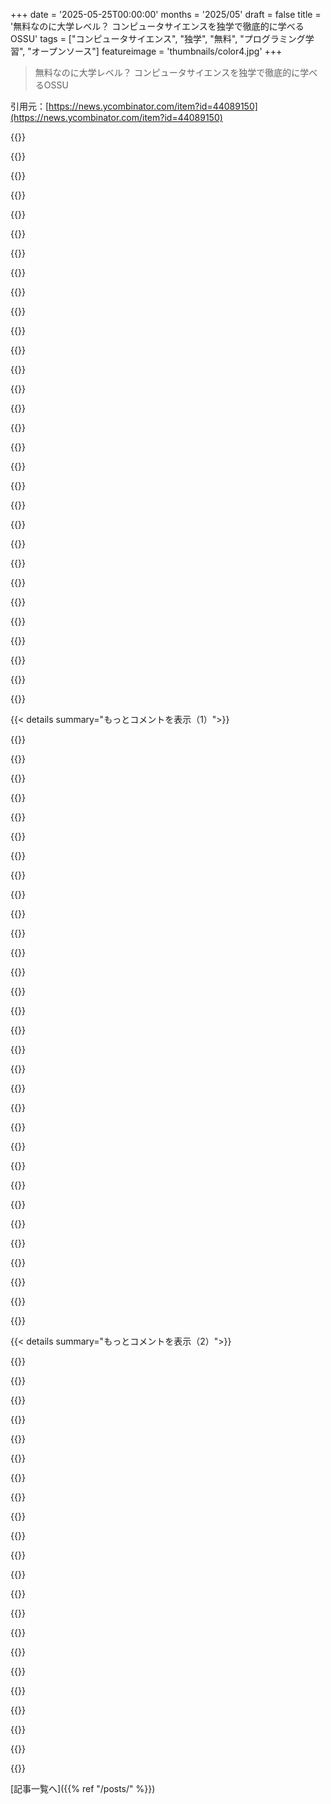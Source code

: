 +++
date = '2025-05-25T00:00:00'
months = '2025/05'
draft = false
title = '無料なのに大学レベル？ コンピュータサイエンスを独学で徹底的に学べるOSSU'
tags = ["コンピュータサイエンス", "独学", "無料", "プログラミング学習", "オープンソース"]
featureimage = 'thumbnails/color4.jpg'
+++

> 無料なのに大学レベル？ コンピュータサイエンスを独学で徹底的に学べるOSSU

引用元：[https://news.ycombinator.com/item?id=44089150](https://news.ycombinator.com/item?id=44089150)




{{<matomeQuote body="37歳で転職、Pythonを勉強したけど基礎が足りないと感じた。OSSUを見つけてCSの知識ゼロと痛感、数学からやり直し。英語は独学でGPTに推敲頼んだ。今は就職よりアカデミックな教育が目標。OSSUは無料なだけでなく、質・構成が素晴らしく国内より断然上。将来的にはOSSに貢献したい。教育はみんなに開かれるべき。" userName="sulikns" createdAt="2025/05/26 04:42:51" color="#ff5c5c">}}




{{<matomeQuote body="「たぶん最高の大学はUSにある」って言うけどさ、<br>学部レベルならあんまり関係ないと思うなー。最先端からはかなり離れてるし、先進国のまともな大学なら、スタンフォードとかMITみたいなUSのトップ校とほぼ同じレベルの学士レベルCS教育が受けられるんじゃない？（それにほとんどのUS人はそんなエリート校には行かないしね）<br>大学院とか研究レベルならもちろん話は別だけどさ。ああいうエリート校は研究がすごいんであって、教育がすごいわけじゃないみたいだし。大事なのは、基礎レベルの高等教育が十分良いかってことかな（西ヨーロッパだとそうみたいだけど、多くの発展途上国ではそうじゃないかもね）。" userName="ido" createdAt="2025/05/26 13:25:55" color="">}}




{{<matomeQuote body="最先端じゃなく、基礎を理解したちゃんとした開発者になりたいだけ。高い学費は無理だけど、OSSUは唯一アクセスできてサポートしてくれる環境。コミュニティと教材のおかげで進歩中。「大学に大差ない」は間違い。多くの”まともな”大学はカリキュラムが古く理論偏重、講師経験不足、不正もある。大事なのは、どこでなく何をどう学ぶか。OSSUでちゃんとやれば、MITじゃなくても優秀になれると思う。" userName="sulikns" createdAt="2025/05/26 16:07:54" color="#ff33a1">}}




{{<matomeQuote body="すごく刺激になったよ、ありがとう。使ったことはないけど、Khan Academyは良いって聞いたことがあるな…子供やティーン向けだけど、足りないかもしれないコアな原則はカバーできると思うよ。見てみて。<br>https://www.khanacademy.org/computing" userName="JFingleton" createdAt="2025/05/26 09:19:12" color="">}}




{{<matomeQuote body="うん、俺もKhan Academyで勉強したし、子供たちもKhanで学んでるよ。でも残念ながら、コアな原則を深くは掘り下げてないんだ。代数とか幾何学、三角法なんかは、Professor LeonardとかOpenStax、あとOSSUの前提条件リストにあるThe College Preparatory Schoolの方が良いリソースだよ。" userName="sulikns" createdAt="2025/05/26 10:58:17" color="">}}




{{<matomeQuote body="CourseraとかUdacityは昔からあるよね。それに、想像できるあらゆる主題に関するYouTube講義コースも数え切れないほどあるし。" userName="kadushka" createdAt="2025/05/26 16:38:38" color="">}}




{{<matomeQuote body="YouTubeにも同じコースがあるし、本とかもね。全部無料だし完璧に構成されてるよ。" userName="sulikns" createdAt="2025/05/26 18:04:23" color="">}}




{{<matomeQuote body="経験あるエンジニアならOSSUで学ぶ人に貢献できるよ。サイドプロジェクトのペアプロ、コース質問対応、週次ミーティング参加とか。Discordサーバーで@waciumaか@tutorに声かけて！俺はリーダーの一人。コミュニティとかプロジェクトは大事。OSSUはコース作った人たちだけでなく、ボランティアのエンジニアにも支えられてる。ぜひ参加してほしいな。" userName="waciuma" createdAt="2025/05/25 21:11:42" color="#785bff">}}




{{<matomeQuote body="2025年になってもオープンなリアルタイムチャットサービスがないって、なんか悲しいな。<br>IRCは広まるにはイマイチすぎたし…その後にできたやつも”ネットワーク効果”に達せてないんだ。<br>選択肢が多すぎたり、中途半端なプロジェクトばっかりで、チャンス逃しまくり。" userName="JFingleton" createdAt="2025/05/26 09:26:46" color="#ff33a1">}}




{{<matomeQuote body="Zulipは結構いい感じだよ、rust-lang.zulipchat.comとかいい例だし。<br>ゲストにも完全にオープンだし、オープンソースで自分でホストもできる。" userName="dijit" createdAt="2025/05/26 12:51:52" color="#ff5733">}}




{{<matomeQuote body="でも、ここでネットワーク効果って関係ある？って感じじゃない？Matrixがあるじゃん、この取り組みにはぴったりだと思うけど。<br>手伝う気があるくらいコミットしてるのに、Matrix（ウェブブラウザかElementクライアント入れるか）使うのがしんどいってんなら、その最初のコミットメントを疑うわ。<br>追伸：Matrixとは全く関係ないよ。" userName="saghul" createdAt="2025/05/26 11:16:28" color="#ff33a1">}}




{{<matomeQuote body="Matrixは好きなんだけど、残念ながら安定性にmajor issuesがあるんだよね。GrapheneOSプロジェクトとか、Matrixのコミュニティが2回 nuked された後、ほとんどのチャットをDiscordに移したんだ。今もMatrixコミュニティはあるけど、Discordにブリッジされてて、ユーザーはDiscord側が多いね。個人的にはRevoltがDiscordのFOSS代替として優れてると思うよ：https://revolt.chat/。まだ若いプロジェクトだけど、DiscrodのUXをあからさまに真似してる（名前まで）。プロジェクトのメンテナーが運用してるヨーロッパのインフラをデフォルトで使うけど、セルフホストもできる。" userName="Sanzig" createdAt="2025/05/26 14:34:18" color="#785bff">}}




{{<matomeQuote body="みんな、XMPP忘れてない？どうなの？クライアント山ほどあるし、E2EEしたいならOMEMO対応のも多いよ。比べてみると、Matrixはマジでダメダメ。" userName="dokyun" createdAt="2025/05/26 17:44:07" color="#45d325">}}




{{<matomeQuote body="IRCはもう30年近く使ってるよ。結構簡単にコミュニケーション取れてるし。" userName="trbleclef" createdAt="2025/05/26 14:22:43" color="">}}




{{<matomeQuote body="オープンなプロトコルとかIRCとか大好きなんだけど、でも今の現実としてはDiscordに人がいるんだよね。<br>SlackがIRCブリッジを壊したときは嫌だったけど、結局Slackの方が多くの人には良かったんだ。" userName="CalRobert" createdAt="2025/05/26 07:55:27" color="">}}




{{<matomeQuote body="私もそう思ったんだ、でもDiscord使ったことないんだよね…何が問題なの？" userName="chairmansteve" createdAt="2025/05/26 17:47:47" color="">}}




{{<matomeQuote body="個人的には、完全なproprietary spywareであることに加えて、Discordが作り出そうとしてる文化にも問題があると思ってるんだ。<br>IRCとかXMPPみたいな普通のテキストチャットは、話したりファイル共有したりって感じで、それでいいんだよ。<br>Discordは、全てがパブロフの犬みたいに注意を引こうとするゲームになってて、話してる内容は二の次。むしろ、リアクションとかmemeで自分に注目を集めようとする感じ。<br>”role”とかでみんなをカースト制度みたいに分けようとするのも助長してる。周りにいたことあるならわかると思うけど、Discordがpredatorとかsex pervertの定番プラットフォームだって、みんな皮肉交じりにすぐ受け入れてるよね。<br>最近のネットの子供たちの問題の多くは、こういうチャットの仕方に関係してると思うんだ。IRCにいる時は、”post into the void”できる場所がある。言ったことは結局消えていくし、たとえ誰かとFlamingしてた次の日には友達に戻ったりもできる。別にそんなに重要じゃないからね。" userName="dokyun" createdAt="2025/05/26 18:12:46" color="#45d325">}}




{{<matomeQuote body="あれは本来、ユーザーに優しくないように作られたチャットプログラムだよ。それにspywareだし。<br>Discordがsex pervertとかpedophileだらけなのは、IRC channelの代替として最悪だって事実の後付けの理由にすぎない。<br>IRCが怖いなら、Matrixを使うのは全然問題ないはず。でもDiscordだけは絶対にやめておいた方がいいよ。" userName="robobro" createdAt="2025/05/26 18:19:38" color="#ff5733">}}




{{<matomeQuote body="Discordって、学習者が気軽に質問したり入ったりするのに、すごく利用しやすくて便利だよね。" userName="hackable_sand" createdAt="2025/05/26 05:59:54" color="">}}




{{<matomeQuote body="たしかに、Facebookがイベントの整理に便利なのと似てるかもね。<br>でもさ、名前に”open source”って入ってるカリキュラムが、すごい非オープンって言われてる物を使うのって、ちょっと皮肉に感じるかな。EFFが次の集まりをFacebookイベントでやるみたいな感じ？親が信じられないって思うのもわかるよ。" userName="dijit" createdAt="2025/05/26 06:35:01" color="">}}




{{<matomeQuote body="Facebook持ってないって決めつけてない？EFFは結構活発なFacebookページ持ってるよ。人は”君がいてほしい場所”じゃなくて”人がいる場所”で出会うんだよ。" userName="therealpygon" createdAt="2025/05/26 13:45:39" color="">}}




{{<matomeQuote body="ブランドイメージとは違うと思うけど、君の言ってることは確認できないんだよね、Facebookはwalled gardenだからさ。" userName="dijit" createdAt="2025/05/26 14:25:16" color="">}}




{{<matomeQuote body="わかるわかる、”Like the EFF organising their next meet in a facebook event.”って例えはすごく的確だね。でも考えてみれば、もしDiscordがなかったら、 thriving community（もし今あるならだけど）は生まれなかったかもしれないしね。" userName="johnisgood" createdAt="2025/05/26 07:23:39" color="">}}




{{<matomeQuote body="俺は学生が自分で学べるように助けるcomp sci education programをやってるんだけど、たまにOSSUカリキュラムを参考にすることもあるよ。自習ルートにはメリットがたくさんあるけど、注意すべき点もあるんだ。特に”signaling”とネットワーキングはもっと頑張らなきゃいけないし、大学との繋がりには確実に社会的なメリットがある。学位がないと”marked”されるから、それを乗り越える必要があるね。失敗やミスを、正当かどうかに関わらず”学位がないせい”にされることもあるし、非学位の候補者を雇う政治的リスクを冒せない採用担当者もいる。乗り越えられない壁じゃないけど、初日から取り組まなきゃいけないことだよ。自習を選んだ場合のメリットは、学ぶのが速くて、ハムスターみたいにぐるぐる回って単位取るみたいな時間の無駄がないことだね。学ぶこと全部が文脈の中で意味があって関連性がある。基礎が足りないって気づいたら、戻ってその概念やトピックを学べばいいだけ。これは違う学び方で、imo、技術職には避けられない道だと思う。でも誰にでも向いてるわけじゃないし、合う学生とそうじゃない学生がいるね。悲しいのは、多くの学生が大学に行くお金がないから、self-taughtルートを余儀なくされてるってこと。そして、トレードオフを知らないと、本当に苦労する可能性があるね。" userName="fzwang" createdAt="2025/05/25 18:33:02" color="#ff5733">}}




{{<matomeQuote body="何人かの自習してる人たちをフォローしたり、part-timeでメンターしたりしてきたけど、気をつけてないと間違った道に進んじゃう落とし穴や罠がたくさんあるんだ。予期してなかったけど、今考えると当たり前なこと：Reddit読んだりTwitchで開発者が業界についてrantingしてるのを見たりして、”実際のスキルなんて今はどうでもいいんだ”って思い込みやすいんだよね。勉強したり練習したりするのはバカげてる、本当に必要なのは面接スキルを最適化することだ、って誘惑に駆られちゃう。だから、全部放り出してLeetCodeをやり始めて、GitHubにはunfinishedな”side projects”を置いて、README.mdにはちゃんとしたことを全部書いて（誰もコードを見ないことを祈って）、よくある行動質問へのS.T.A.R.形式の回答を暗記する。この戦略、数年前までは結構うまくいってたんだけど、ゲームが変わったし、ほとんどの会社はそれ以外のことがあまりできない”プロの面接官”を見抜くのが上手くなったね。これは自習してる人だけじゃなくて、大学でもカンニングのepidemicがあって、”ただの紙切れだ”って思ってる学生や、”真面目に科目内容を学ぶなんてバカげてる”って思ってる学生の間でも同じようなことが起きてるって言っとかないとね。これも卒業して、彼らが予想してたほど簡単にはbluffできない今のスタイルの面接に直面したときに、痛い目を見ることになるんだ。" userName="Aurornis" createdAt="2025/05/25 18:58:03" color="#ff5733">}}




{{<matomeQuote body="これも俺がdealingしなきゃいけなかったことだね。特に若い学生たちの情報源がいかに限られてるかにも驚いたよ。役に立ったことの一つは、実際にエンジニアに直接会わせること（Take Your Kid to Work Dayみたいに）かな。これで少し地に足がつくと思う。でもこの”箱チェック”な影響は、K-12カリキュラムも含めてあらゆるところにあるんだ。ある意味、彼らの視点もわかるよ。ほとんどの学校や先生は”箱チェック”のメンタリティで、学生は”教育者”たちが求めてるのがmetricsだって直感的に理解してるんだと思う。彼らは実際のスキルなんて気にしてない。でも君の言う通り、世の中の他の場所はactual competencyを評価してるし、それは学生が長期的に目指すべきものだね。" userName="fzwang" createdAt="2025/05/25 19:14:56" color="#45d325">}}




{{<matomeQuote body="”unfinished “side projects” on their GitHub that have all the right things in the README.md (just hope nobody actually looks at the code) and memorizing S.T.A.R. format responses for the common behavioral interview questions.”<br>これ、特定のbootcamps出身の卒業生のresumeをレビューしたときの俺の経験を完璧に言い表してるわ。<br>そのプログラムは彼らの手を引いてたのが明らかで、全ての学生が似たようなセットアップだった：cookie cutterな3ヶ月のCRUD white labeled webappをwork experienceだと主張してる。チームの全員が”co-founder”。どうやら4人全員が”managed a remote team of 4 developers”。コードを掘り下げてみると、実際のユーザー向けじゃないおもちゃプロジェクト。彼らの”webapp”の大部分は、”the problem”, ”the solutions”, ”What is a build a process”みたいなセクションがある”case study”ページなんだよね。どうもこれらのセクションは宿題として割り当てられたみたいだ。Resumeには、AWS UIで何をclickしたかが書いてある。実際、グループ全体がHackerNewsの”who is hiring”スレッドに全く同じtemplateで投稿するように指示されたみたい。bootcampsで起こってるhandholdingの程度はこんな感じだ。" userName="alephnan" createdAt="2025/05/26 02:35:45" color="#45d325">}}




{{<matomeQuote body="autodidactとしてのいくつかの課題：<br>− 理論的／基礎的な知識がないと思い込まれることがある。<br>− ガイダンス／メンターシップを得るのがもっと難しい。<br>− 仕事しながら空き時間で学んでることが多いから、質の高い時間を作るのが難しい。<br>− 自分がどのレベルにいるのか把握するのが難しい。<br>− 外部からのvalidationを得るのがすごく難しい。でも仕事探しには必要。<br>− 大学の学生は気にしなくていいようなdecisionsを inevitableにたくさんしなきゃいけない。これは疲れる。<br>− 誰かが見てたり、学習の成果を見せることを強制したりしないから、もっとdisciplineが必要。<br>一方で、これらの課題を乗り越えることは beneficialで、特に学習／勉強を止めないならね。時々中断することはあるけど、また拾い直すんだ、だって学ぶことalways moreがあるから。<br>一つ、 obviousじゃないかもしれない大きな advantage： ただ興味があるからnicheなsubjectsを学ぶんだよね。自分の文脈でusefulに見えることだけを学んでるんじゃない。実際、often the other way around： 自分がcuriousなことを学んで、たぶん一年後とかに、その知識のおかげで問題を解決できるsituationに出会うんだ。Curiosityって面白いmechanismだよね。分析的なアプローチよりも、学習をdriveするguideとしてoften betterなんだ。" userName="dgb23" createdAt="2025/05/26 08:34:34" color="#38d3d3">}}




{{<matomeQuote body="同意。自分で学ぶのは最初大変だけど、良いアドバイザーがいればラクになる。好奇心で学ぶ学生は驚くほど深くやるよね。若い人の能力を結構見くびってるかも。学生が学ぶことを当たり前だと捉えて、苦痛じゃなくなるのを見るのは教育者としてすごく嬉しいよ。" userName="fzwang" createdAt="2025/05/26 12:20:54" color="#45d325">}}




{{<matomeQuote body="高校出たあとCSのチャンス逃して、ITの学位は取ったけどCS諦めきれなかった。数年前CS学び直す必要が出て、大学とか色々考えたけどOSSUにしたんだ。時間かかってるけど（人生色々あるし）、カリキュラムはすごく良いし、キャリアにも自分の幸せにもプラスになってるよ。ブログも書いてる。OSSUを選んだ理由書いた最初の記事だよ。<br>https://dustinbriles.com/ossu-blog-1/" userName="elpatokamo" createdAt="2025/05/25 23:25:18" color="#38d3d3">}}




{{< details summary="もっとコメントを表示（1）">}}

{{<matomeQuote body="CSの勉強どうしようか探してた時、これ（Teach Yourself CS）見たよ。OSSUにしたのはコミュニティがあるから。質問なんだけど、コミュニティ考えたとしてもTeach Yourself CSのがOSSUより良いって思う理由は何？ぶっちゃけ、俺はOSSUのコホートの”ソーシャルオーガナイザー”で、たまにOSSUのことブログに書いてるんだ。" userName="elpatokamo" createdAt="2025/05/25 23:39:33" color="">}}




{{<matomeQuote body="コミュニティも欲しいなら https://csprimer.com/courses/ も良いと思うよ。csprimerのOz Novaって、teachyourselfcsの作者の一人だった気がする。" userName="zuzuleinen" createdAt="2025/05/26 11:49:03" color="">}}




{{<matomeQuote body="これ（CSPrimer）も気になって見てるよ。月75ドルはまあまあだよね。CSPrimerやってる人から個人的な話もっと聞きたいな。入ってないから思うデメリットはさ：<br>・まだ完成してない部分がある<br>・コミュニティって実際どれくらい活発なの？入らないと分からないし<br>・Ozにどれくらい聞けるの？（これも分かんない）<br>・メンターシップはどれくらいある？（これもね）" userName="elpatokamo" createdAt="2025/05/26 12:31:35" color="#45d325">}}




{{<matomeQuote body="彼（Oz）は結構アクティブで、定期的にQ＆Aやってるよ。" userName="theusus" createdAt="2025/05/27 01:19:31" color="">}}




{{<matomeQuote body="あれ（Teach Yourself CS?）は教科書とビデオのリストだよ。役に立つ人もいるかもだけど（そうじゃない場合もいくつかある）、コンピュータサイエンスのカリキュラムじゃないね。" userName="justin66" createdAt="2025/05/26 15:26:47" color="">}}




{{<matomeQuote body="このガイド（Teach Yourself CS?）2020年から更新されてないみたいだけど、更新必要なのかな？今後更新される？" userName="paradoxyl" createdAt="2025/05/26 05:52:02" color="">}}




{{<matomeQuote body="自己学習でもいけるのは確かだけど、いい会社とか最高の仕事、高給な職には絶対つけないよ。学校の価値は知識だけじゃなくて、人脈やOBネットワークにあるから。自己学習だと、そういう”クラブ”に入れないんだよね。冷たい現実だよ。自己学習で学位がないとどうなるかって？ 他の人が欲しがらない仕事ばっかり。怪しいとこ、詐欺、資金力ない会社、ヤバい状態のとこを転々とする羽目になる。まともな仕事は超レアで、長くは続かないだろう。給料は確実に低いし、利用されやすい。オファーを複数もらうのも難しいから、市場での立場が弱くなる。どんどん経済的に差がつくだろうね。たとえ優秀でも、新しい仕事を見つけるのは難しいから、人の倍は努力が必要。自分自身も、周りの学位持ちにも常に疑われる。一つミスしたら、その影響は格段に大きい。何もしないよりはマシだけど、もし学校に行ける機会があるなら、絶対そっちを選んだ方がいいよ。" userName="iamleppert" createdAt="2025/05/25 17:57:34" color="#38d3d3">}}




{{<matomeQuote body="個人的な経験にケチをつけるつもりはないけど、俺は100％自己学習で、”bougie megacorps”、ユニコーン、成熟度も様々なスタートアップで働いてきたよ。教育がないからって門戸が閉ざされたり、人に疑われたりしたことは一度もないな。Google、Citadelの面接受けたし、Metaからはオファーももらった。機会を真っ向から否定された感覚はない。現金だけで年20万ドル以上稼いでるし、経済的にも影響ない。スタートが早かったのかもしれないけど、若い人に自己学習はやめとけって言うのは違うと思うな。" userName="electrolusty" createdAt="2025/05/25 18:21:39" color="#785bff">}}




{{<matomeQuote body="ソフト開発として数年働いた後に、学校に戻ってCSの学位取ったんだ。体系化されたカリキュラムを3年間勉強したら、興味あることだけを色々かじってた時より、遥かにいい開発者になれたよ。自己学習でも可能だけど、ほとんどの人はそこまで到達できないだろうね。自己学習で優秀な人もいたけど、学校で4年学んでたらもっと良くなってただろうなと思うよ。" userName="sarchertech" createdAt="2025/05/25 22:40:13" color="">}}




{{<matomeQuote body="＞ 4年間のちゃんとしたCSプログラム<br>その半分は一般教養、さらに4分の1は数学の必須科目みたいなもん。「intro to python」みたいなのがCS部分を占める。俺的には時間のほとんどが無駄だね。" userName="tayo42" createdAt="2025/05/26 04:03:57" color="">}}




{{<matomeQuote body="どんな学校のこと考えてる？ CS学位に「intro to Python」だけが含まれてた人なんて会ったことないけどな。大学のCSは入門だけでなく応用も理論もハードウェアも幅広く学ぶ。数学や一般教養も超重要で人生でも役立つ。学位ありとなしの平均年収知ってる？ 米連邦準備制度によると、学位持ちはなしの人の2倍稼いでるんだ。公平じゃないけど、いい仕事はほとんど学位持ちに回されてる、これが現実だよ。" userName="dahart" createdAt="2025/05/26 19:50:51" color="#ff5c5c">}}




{{<matomeQuote body="似たような状況の友達を知ってるよ。結局、技術的にも社交的にも天賦の才があれば、相当遠くまで行ける。でも俺たちみたいな普通の人間で、一つかそれ以上の分野が足りてないなら、学校に行ったりするのが自分の“あまり得意じゃない”スキルを補強する一つの方法になりうる。絶対に必要なわけじゃないし、人それぞれだけどね。" userName="harrall" createdAt="2025/05/25 18:55:15" color="">}}




{{<matomeQuote body="https://catalog.mit.edu/degree-charts/computer-science-engin...<br>MITにもintro to programming with pythonはあるし、学位は職を制限するためのチェックマーク。技術的には物理も微積分も不要だったし、ネットワークは独学で深めた。大学で学んだコンパイラやOSもオンラインで学べる。人文科学が思考を形作るって意見にも反対。学校の学びは使わないと忘れるよ。学位を神格化しないでほしいな。" userName="tayo42" createdAt="2025/05/27 01:39:44" color="#ff33a1">}}




{{<matomeQuote body="https://www.entrepreneur.com/business-news/college-majors-wi...<br>ニューヨーク連邦準備銀行のデータによると、哲学の失業率3.2%はコンピュータサイエンスの6.1%より低い。でもコンピュータサイエンスの方が給与は高いらしいよ。" userName="coderatlarge" createdAt="2025/05/25 19:35:37" color="">}}




{{<matomeQuote body="＞ 独学だと大きいコミュニティに入れない、これが冷たい現実だって？ これって陰謀論みたいだね。実際はそんなことほとんどないし、学校で見つけるネットワークって、たいていめっちゃ弱いよ。そうじゃなかったら、求人サイトなんていらないもんね。" userName="Eikon" createdAt="2025/05/25 18:02:05" color="">}}




{{<matomeQuote body="American Express、Capital One、Canonicalとか、いくつか名前を挙げとくよ。UnicornとかFAANG以外の組織だと、まだ独学は受け付けないところが多いんだ。" userName="no_degree_a102" createdAt="2025/05/25 20:41:57" color="">}}




{{<matomeQuote body="ありがとう、MITのページ見たら、最初のコメントがどんだけ大げさだったかよく分かったよ。Pythonの入門コースがあるかないかが問題じゃなくて、それが全授業の２５％を占めて、残りは数学とか一般教養だけだったかどうかが君の証明すべきことだったのに、MITには全然当てはまらないことを見せちゃったね。<br>学位があると給料が高いのが、単なる資格重視（credentialism）のせいだとしても、それが事実なら一番いいアドバイスは「学位を取りなさい」ってことじゃない？ 残念ながら、君の議論と違って、君が返信したコメントも僕自身の経験も、大学の授業がすごく役に立ったって言ってるし、君の経験は僕らの経験の反証にはならないよ。それに、学位持ちの平均的な給料の高さが、資格重視のせいなのか、それとも実際に役に立つことを４年間で学んだせいなのかを研究してる分野があって、その両方だって結論が出てんだ。君の「４年間学校で何も学ばない」っていう素人の主張は、もっと努力とかデータとか真剣な分析がないと、僕も他の誰も納得させられないよ。君の学校時代にあまり学ばなかったってのはあり得る話だけどね。<br>キャリアで数学や物理を使ってないのは、やりたくないから？ そりゃ、学校で習ったことの全部じゃなくても、一部、いや全く使わない仕事に就く人だっているさ。それは学校が無駄だったってことの証明にはならない。せいぜい、時間を賢く使わなかったってことの証明だよ。良く言えば、もっと他の色々なことを学びたかったってこと。どっちにしても、学校で習ったこと全部が人生や仕事に役立つなんて期待してなかったし、今もそうだよ。でも、学んだことの多くは役に立ったよ、数学や物理も含めてね。社会学や歴史も少し。世界の階級構造とか経済がどう動くのかを学ぶのは目から鱗だったな。もし君がそんなことや他の面白いことを何も学ばなかったなら、多分君の学校がダメだったか、別のところに行くべきだったんだよ。<br>＞ 君って卒業して２年くらいなの？<br>それくらいかな。卒業してから２５年くらいだよ。<br>＞ ほとんど覚えてないけど、それが今どうやって思考を形作ってるの？ そういうこと言うと学位を神格化してることになるよ。<br>君の学位がどう思考を形作ってるかなんて僕には当然分からないけど、何も影響してないって言うの？ ４年間人生を使って学んだのに何も得られず、人生に全く役立ってないなら残念だね。でも君の経験については何とも言えないな。<br>４年間人生を使って学んだ人が実際に何か学ぶって言うことが、なんで学位を神格化することになるのか、いまいちよく分からないな。僕の考えでは、４年間の学習が誰にとっても何も生み出さないって言うのは、明らかに間違ってるし、あんまり納得できないんだ。もし４年間学んで何も学ばなかったとしたら、それは君のせいじゃないの？<br>＞ 学校で得た教訓は他のものと同じ、使わないと失うものだ。<br>これって職業訓練的な考え方だね。教授が授業で言った事実リストだけ気にするなら、君の言う通り。僕が学校から得た教訓は、もっとメタレベルで、長続きするもので、特定のことを練習したり覚えたりすることじゃないんだ。問題解決への取り組み方とか、研究のやり方とか、他の人たちの研究の高度な成果とかね。それに加えて、そう、僕は数学とか社会学とか歴史とか美術のスキルを練習して維持してるよ。君の言う通りなら、学位が無駄だったってことを確かめる一つの方法は、それを使わないことだね。" userName="dahart" createdAt="2025/05/27 15:11:18" color="#ff5733">}}




{{<matomeQuote body="うん、僕のコメントはちょっと大げさだったかも。他のコメントも見てみてくれるかな、多分君の返信の９０％くらいはそれに答えてると思うから。それと、アカデミックなバブルから出て、ほとんどの人が学位をどう使ってるか見た方がいいかもね。" userName="tayo42" createdAt="2025/05/27 15:50:21" color="">}}




{{<matomeQuote body="独学で学位なしだけど、キャリアの早い段階（Wall Streetや一緒に働きたかったスタートアップからオファー）でも、２５年経った今でも、就職市場で全く困ったことないよ。ほとんどどこでもコンサルティングの仕事したし、Big Techの会社やUnicornスタートアップからもオファーがあった。投資家も今まで一度も気にしなかったよ。「他の人がやりたがらない仕事しか残されない」なんて話は笑えるね。" userName="tptacek" createdAt="2025/05/25 20:02:36" color="#ff33a1">}}




{{<matomeQuote body="ほとんどの人は給料が２倍になるプレミアムを享受してるよ。なんで私がバブルにいると思うの？ 証拠は？ 君が現状に浸かってるんじゃないの？ 私は資格重視（credentialism）とスキルを分けようとする研究をいくつか読んだし、その辺りの論文を１２本くらい読んだかな。アメリカ全土の平均的な学位持ちと非学位持ちの給与差に関するデータも見たよ。君は？<br>ちなみに、君のもう一つの返信は、僕のコメントも＠sarchertechさんのコメントも、ほとんど何も答えてないね。君はstraw man論法で議論してるよ。自分で学ぶことは可能だって主張してるけど、それは僕たち二人のどちらも否定してないことだからね。事実は、手引きとなるカリキュラムなしで実際にやり遂げる人はごくわずかだってこと、逆に、手引きのあるカリキュラムを選んだ人は、そうじゃなかったら学ばなかったことをよく学んでるってことだよ。" userName="dahart" createdAt="2025/05/27 16:06:02" color="#45d325">}}




{{<matomeQuote body="失業率と不完全雇用率が、ここで抜けてる点だと思うんだよね。<br>https://www.newyorkfed.org/research/college-labor-market＃--：… - これが情報源で、失業率と不完全雇用率の両方が出てるよ。<br>CSの失業率は６．１％で、不完全雇用率は１６．５％。哲学は失業率３．２％で、不完全雇用率４１．２％だね。<br>哲学専攻の人は、大学卒業していきなりBig Techで１５万ドルの初任給を目指したりしないんだよ。ハンバーガー焼いたり、どっかでビジネスパーソンとして働いたりしてるんだ。<br>これは、Redditのコンピュータサイエンス関連のキャリア相談スレとかで見られることなんだけど、完璧なソフトウェア開発の仕事を何年も待ち続けて、他のところで仕事を得ようとしないCS専攻の人がいるんだ。彼らは、自分の履歴書では資格があることを全く示せてない（あるいは募集要項さえ読んでない）仕事に、何百通も（ひどい履歴書を）送り続けて、”真面目に働く人を雇いたい - 食料品店で袋詰めしたとか、上司が「うん、Patは毎日ちゃんと時間通りにシラフで来ますよ」って言える経験”が役に立つことを無視してるんだ。<br>彼らはhelp deskの仕事を応募しようとしないし、そういう仕事に応募する時も、自分がJavaScriptに長けててnpmにモジュールを公開したとかをアピールする履歴書なんだ。<br>州政府の仕事で、エントリーレベルで６万５千ドルから８万ドルって書いてある仕事にも応募しようとしない、それが自分の思い描いていた仕事じゃないからってね。<br>CS専攻の人たちは、「自分より下」な仕事に就かず、待ち続けてるんだ。哲学専攻の人たちは、生活費を稼げるならどんな仕事でも受けてる。" userName="shagie" createdAt="2025/05/25 21:23:11" color="#ff5733">}}




{{<matomeQuote body="うん、この人の経験にはすごく戸惑うな。仕事で自分の学校のネットワークを使った人なんて一度も見たことないし、誰かを連れてくる時もそう。紹介がある時はいつも、一緒に働いたことがある人で、学校が一緒だった人じゃないんだよ。<br>何年も一緒に働いた人が、CSの学位を持ってるか持ってないかさえ、後になって知るなんてこともあったな。採用マネージャーとしても同僚としても、何十人も面接したけど、プロとしての経験が全くない場合にしか学歴を見ないよ。<br>僕の経験では、学位は最初の仕事を得るのには役立つかもしれないけど、それ以降は全部、仕事の経験と、一緒に働いた人たちとの繋がりが全てだね。" userName="cortesoft" createdAt="2025/05/25 20:16:41" color="">}}




{{<matomeQuote body="＞ 僕の考えでは、これから出てくる若い人たちを独学の道から遠ざけるのは良くないことだ。<br>これには大反対だね。学位なしとか（僕みたいに）CS以外の学位で業界で成功してる人がたくさんいるのは本当だし、そういう人に天井があるっていう君の主張が大げさだってことには同意するよ。でも、１０年とか２０年前にそれで成功できたからって、今の１８歳に「学位を飛ばして独学しなさい」って言うのがいいアドバイスだとは限らないよ。今のエントリーレベルのエンジニアの就職市場は異常に厳しいし、ZIRPの終了やAIの生産性向上で、良くなる見込みもあまりない。そういう貴重なエントリーレベルのポジションがある会社は、大量の候補者の中から好きな人を選べる状況なんだ。経験がない場合、大量の履歴書を分類するのに、トップ校のCS卒っていうのが一番のシグナルだから、当然そういう人を優先するだろうね。<br>ソフトウェアエンジニアリングは頭のいい子にとって今でも良いキャリアの選択肢だと思うけど、１０年前みたいな魔法の Prosperity Ride（繁栄への乗り物）じゃないんだ。今なら、トップ校のCS卒ルート以外の道は、あまり勧められないな。もちろん例外はあるだろうけど、その道を通る方が圧倒的に楽だよ。" userName="libraryofbabel" createdAt="2025/05/25 19:00:50" color="#ff5c5c">}}




{{<matomeQuote body="他の返信でも言ったけどさ、CSを３〜４年勉強するっていう元のポイントに戻ろうよ。君と、もう一人の返信してきた人は、論点ずらして、僕が言ってないことを言ってることにしてるんだよ。<br>僕が言ってないのは、コンピュータサイエンスの知識が無駄だってこと。だから、この架空のポイントに気を取られないようにしよう。<br>ほとんどのCSの仕事と関係ない学位は無駄だよ。<br>君がバブルにいると思うのは、大学時代がほとんど無駄だったっていう意見に驚いてるみたいだからだよ。これは、学位そのものが門番に使われてて、高い給料につながるって話じゃなくて、４年間CSを勉強してるわけじゃなく、一般教養で時間を無駄にしてるって話なんだ。<br>３０歳以上の人たちに、大学や一般教養について聞いてみてよ。" userName="tayo42" createdAt="2025/05/28 04:05:24" color="">}}




{{<matomeQuote body="哲学のunderemploymentがどんなか分からんけど、大体同意。liberal artsもそうかも。McDonald’sじゃないけど、出版社で稼げないとか？" userName="ghaff" createdAt="2025/05/25 21:32:56" color="">}}




{{<matomeQuote body="仕事始めてからは学歴あんま関係ないよ。デカい会社だと大事なとこもあるけど、ほとんど大丈夫。" userName="epolanski" createdAt="2025/05/25 21:41:52" color="">}}




{{<matomeQuote body="selection biasあるかもね。哲学選ぶ奴は卒業後の自信あるから好きなこと勉強。CSは仕事のために学位取る。哲学は仕事逃避、STEMは仕事前提って感じ。" userName="whoopdedo" createdAt="2025/05/25 20:03:22" color="">}}




{{<matomeQuote body="underemploymentってのは学位いらない仕事に就くことだよ。このリンク見てみて。<br>”What is your definition of underemployment？”によると、大学の学位が通常必要ない仕事に就いてる大卒者のことだって。O*NETのデータ使うらしい。<br>”Working as a Barista After College Is Not as Common as You Might Think”って話も引用されてるね。" userName="shagie" createdAt="2025/05/25 22:14:01" color="#ff33a1">}}




{{<matomeQuote body="俺は独学。最初の仕事は運だった。そっからは経験とか実績が大事。年取れば取るほど、紙っぺら（学位）より実績が物を言う。<br>俺はembedded guyだけど、分野で違うかもね。" userName="AnimalMuppet" createdAt="2025/05/25 21:24:44" color="">}}




{{<matomeQuote body="あんた大学時間無駄にしたって感じ？俺やsarchertechは違うけどね。<br>大学が役に立たないって奴は、やる気ない奴だけ。あんたの問題。みんなは大学を有益だと思ってるし、研究もそう示してる。<br>4年学んで何も得ないって自己投影でしょ？<br>”学位が給与のゲートキーパーじゃない”？いや、絶対違う。稼げる仕事に繋がるなら有用だし、自分で学べるって言ってもみんなやんないしね。<br>”you’re”間違えてるよ。" userName="dahart" createdAt="2025/05/28 14:18:14" color="#45d325">}}

{{</details>}}




{{< details summary="もっとコメントを表示（2）">}}

{{<matomeQuote body="”物理や微積使ってない”って言うけど、深く学んでないと気づかないだけ。成長モデル化とかに使える。<br>CSには離散数学、統計、確率が一番役立つ。データ移行、グラフ理論、ネットワーク、Automata、ハードウェアとか具体例たくさん。<br>大学で全部独学できたけど、絶対やらなかった。全体像学べたのがデカい。<br>liberal arts忘れたって？俺は20年以上前のこと覚えてる。一般教育は大事。<br>独学は規律ないと無理だよ。" userName="sarchertech" createdAt="2025/05/27 13:55:35" color="#785bff">}}




{{<matomeQuote body="EUとAsiaで5年働いた経験だけど、PhD持ってないと相手にされない会社が増えてる。正直いらないけど、PhDはlife hackだよ。" userName="thenthenthen" createdAt="2025/05/25 18:52:10" color="#45d325">}}




{{<matomeQuote body="underemploymentの定義について、もっと一般的だと思った。<br>大学の学位が通常必要ない仕事に就いてる大卒者のこと。<br>哲学専攻が哲学いらない仕事じゃなくて、どんな大卒でも学位いらない仕事（開発者も入るかも？それは無理筋だけど）。" userName="ghaff" createdAt="2025/05/25 22:36:03" color="">}}




{{<matomeQuote body="最初の仕事のこと考えると、大学の3-4年間は仕事経験を丸々燃やしてるって忘れちゃダメだよ。適応期間としては結構長い。" userName="tptacek" createdAt="2025/05/25 20:18:58" color="">}}




{{<matomeQuote body="紹介なしで応募しようとしてる？普通のやり方は、一緒に働いたことがある人が君を推薦して、それでスクリーニングを突破できるんだよ。" userName="cortesoft" createdAt="2025/05/25 20:17:22" color="">}}




{{<matomeQuote body="君の成功談を聞けて嬉しいけど、俺の経験は違うな．俺はFAANGしか入れないんだ．" userName="no_degree_a102" createdAt="2025/05/26 00:24:54" color="">}}




{{<matomeQuote body="このスレでは、大学のネットワークと学歴が仕事に役立つって話があるけど、それは特定の学校しか採用しないって話とは違うよ．大学やキャリアで作る人脈は、仕事の情報源になる．でも、学歴自体は”シボレス（証明）”みたいなもんだ．それがあれば書類選考で有利になる．独学者は、アピールできる実績を作ったり、紹介をもらったりしてこれを乗り越える必要があるね．" userName="aardvark179" createdAt="2025/05/25 19:23:19" color="#38d3d3">}}




{{<matomeQuote body="＞普通なら応募するチャンスもないような<br>これは「運は戦略じゃないけど，試行回数を増やすことは戦略だ」って話に似てるね．ネットワークがあると，ラッキーになるチャンスが増えるんだ．友達に仕事のソフトボールリーグに入ったやつがいるんだけど，その人脈が最終的に，リーグに参加してる別の会社の仕事につながったよ．" userName="tomnipotent" createdAt="2025/05/25 20:55:06" color="">}}




{{<matomeQuote body="このカリキュラムの’無料・オープンソース’っていう要件が，どれだけ足かせになってるのかなって思うよ．本気で独学するなら，良い教材にお金を投資することをためらうべきじゃないね．" userName="AstroBen" createdAt="2025/05/25 22:04:18" color="#38d3d3">}}




{{<matomeQuote body="その通り．例えば離散数学のコースは，MITの無料教材より市販の教科書の方が分かりやすいって言われてる．質の高い無料・オープンソースの教材はないみたいだね．俺はOSSUをやってるけど，有料の教科書（Susanna Eppsのやつ）を50ドルで買って使ったよ．カリキュラムから外れてるけど，これでも”OSSUやってる”って言えると思うんだ．" userName="elpatokamo" createdAt="2025/05/25 23:52:45" color="#ff5733">}}




{{<matomeQuote body="大学3年になる学生です．僕の大学は有名だけどCS学科は新しくて，ネットワークとかの恩恵は期待できません．学内ではトップクラスですが，ここではたいしたことないでしょうね．質問です：今からプロジェクトに注力すべき？それともOSSU？それとも両方？<br>https://drive.google.com/file/d/1RoHHwBbZfRE-LdC7Ow3sQvX73c5..." userName="akshitgaur2005" createdAt="2025/05/26 11:31:25" color="">}}




{{<matomeQuote body="たぶん学位は，社交性がなくても採用の入り口を開ける証明書になる．”3〜4年頑張ったし，やる気もある”ってことを示すからね．でも独学者は，そういう証明がないから，社交性とかネットワーク作りがすごく得意か，運がいいかが必要になる．正直，社交性が高いのは最強の能力で，スキルがなくても何とかなると思うよ．" userName="globalnode" createdAt="2025/05/26 01:05:40" color="#45d325">}}




{{<matomeQuote body="Stanfordに感謝を！お金が払えなかったルーマニアの子供（俺のことね）のために，無料でCS教育を始めることを可能にしてくれたんだから．彼らが20年くらい前から公開してる無料ビデオコースは，今の俺のプログラミングキャリアの基盤の一つになったんだ．" userName="jbirer" createdAt="2025/05/26 17:43:42" color="#ff5c5c">}}




{{<matomeQuote body="これ、すごく面白いね。既にCSを多少知ってる人にとっても、参考資料として素晴らしいと思う。”Open Source”って名前なのに、理想を言えばYouTubeに頼らない方が良いんだろうけど、そこにたくさんのリソースがあるのはわかるわ。" userName="fedeb95" createdAt="2025/05/26 07:41:36" color="">}}




{{<matomeQuote body="そんなに昔じゃない頃、CSのコースやカリキュラムを熱心に設計してた身としては、自分のコースがこのリストに載ることが成功基準になったら良いなって思うね。コペンハーゲン大学でBScの教育設計に関わってた時、委員会にACM/IEEE-CS/AAAI Computer Science Curriculaを紹介したのを覚えてる。最近これらがアップデートされて、Generative AIのセクションも全部入ったのを見れて嬉しいよ。" userName="oleks" createdAt="2025/05/26 12:37:24" color="#45d325">}}




{{<matomeQuote body="Saylor (Michael saylor)にはsaylor academyってのがあるよ。無料のリソースで、試験を受ければアカデミッククレジットも取れるんだ。情報はすごく濃密だけど、普通のCS学位よりずっと詳しく掘り下げてるね。かなり低レベルで難しい問題が多いよ。そんな手軽じゃないね。テキストの塊って感じ。ちょっと昔ながらだけど、少なくとも存在してるだけ良いね。" userName="jbverschoor" createdAt="2025/05/26 08:48:40" color="#ff5733">}}




{{<matomeQuote body="結局何のため？<br>きっとコミュニティカレッジレベルの教育の方が仕事に繋がりやすいだろ。もし稼ぐのが目的なら、これじゃなくてneal.funとかlevels.ioみたいなのに挑戦した方が良いと思うな。紙切れ（証明書）を手に入れないなら、どうせならYOLOした方がマシかも。<br>それだと何が残る？単に興味だけで、学ぶためだけに学ぶってこと？" userName="Havoc" createdAt="2025/05/25 22:53:37" color="">}}




{{<matomeQuote body="全部独学はダメだよ。専門家の指導とフィードバックは絶対に必要。そうしないと、理解間違えるし、盲点だらけになるよ。大学じゃなくても、仕事で学ぶとかでもいいんだ。誰から学ぶかを一番慎重に選んでね。最高の人のそばで学ぼう。それが一番自分のレベルを上げられる方法だよ。" userName="mmooss" createdAt="2025/05/25 18:54:31" color="#38d3d3">}}




{{<matomeQuote body="足りないのは微分方程式（常微分方程式と偏微分方程式の両方）みたいな数学だな。誰か良い（しかも無料の）リソース知らない？" userName="trklausss" createdAt="2025/05/25 21:02:37" color="">}}




{{<matomeQuote body="MIT OCW Scholarがあるよ。" userName="sn9" createdAt="2025/05/25 22:57:53" color="">}}




{{<matomeQuote body="初学者向けの微分方程式は結構定型的なんだ。OCWとか、探せば色々なMOOCsがあるだろうね（最近は全部無料のリソースは少ないけど）。システムダイナミクスみたいな分野には役立つよ。" userName="ghaff" createdAt="2025/05/25 23:22:07" color="">}}

{{</details>}}



[記事一覧へ]({{% ref "/posts/" %}})
